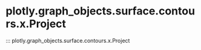# plotly.graph_objects.surface.contours.x.Project

::: plotly.graph_objects.surface.contours.x.Project
